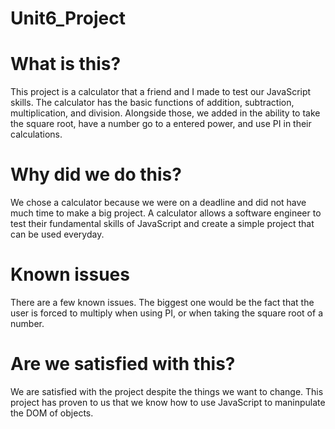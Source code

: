 # Unit6_Project

# What is this?

This project is a calculator that a friend and I made to test our JavaScript skills. The calculator has the basic functions of addition, subtraction, multiplication, and division. Alongside those, we added in the ability to take the square root, have a number go to a entered power, and use PI in their calculations.

# Why did we do this?

We chose a calculator because we were on a deadline and did not have much time to make a big project. A calculator allows a software engineer to test their fundamental skills of JavaScript and create a simple project that can be used everyday.

# Known issues

There are a few known issues. The biggest one would be the fact that the user is forced to multiply when using PI, or when taking the square root of a number.

# Are we satisfied with this?

We are satisfied with the project despite the things we want to change. This project has proven to us that we know how to use JavaScript to maninpulate the DOM of objects.
